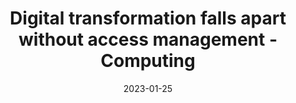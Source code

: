 ---
category:
- digital-automate
date: 2023-01-25
description: ''
image: null
keyword_suggestion: low code no code digital transformation
post_inspiration: https://www.computing.co.uk/event/4061084/digital-transformation-falls-apart-access-management
pretified: true
ref: b-digital-b-transformation-falls-apart-without-access-management-computing
silot_terms: digital automation
tags:
- low
- code
- 'no'
- code
- digital
- transformation
title: <b>Digital</b> transformation falls apart without access management - Computing
---